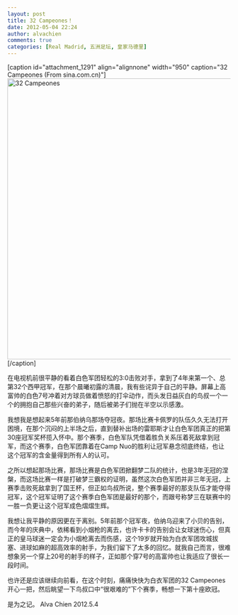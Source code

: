 ```yaml
---
layout: post
title: 32 Campeones！
date: 2012-05-04 22:24
author: alvachien
comments: true
categories: [Real Madrid, 五洲足坛, 皇家马德里]
---
```

[caption id="attachment_1291" align="alignnone" width="950" caption="32 Campeones (From sina.com.cn)"]<a href="http://www.alvachien.com/alvablog/wp-content/uploads/2012/05/730_686979_450082.jpg"><img class="size-full wp-image-1291" title="32 Campeones" src="http://www.alvachien.com/alvablog/wp-content/uploads/2012/05/730_686979_450082.jpg" alt="32 Campeones" width="950" height="633" /></a>[/caption]

在电视机前很平静的看着白色军团轻松的3:0击败对手，拿到了4年来第一个、总第32个西甲冠军，在那个晨曦初露的清晨，我有些诧异于自己的平静。屏幕上高富帅的白色7号冲着对方球员做着愤怒的打伞动作，而头发日益灰白的鸟叔一个一个的拥抱自己那些兴奋的弟子，随后被弟子们抛在半空以示感激。

我想我是想起来5年前那伯纳乌那场夺冠夜。那场比赛卡佩罗的队伍久久无法打开困境，在那个沉闷的上半场之后，直到替补出场的雷耶斯才让白色军团真正的把第30座冠军奖杯揽入怀中。那个赛季，白色军队凭借着胜负关系压着死敌拿到冠军，而这个赛季，白色军团靠着在Camp Nuo的胜利让冠军悬念彻底终结，也让这个冠军的含金量得到所有人的认可。

之所以想起那场比赛，那场比赛是白色军团掀翻梦二队的统计，也是3年无冠的涅槃，而这场比赛一样是打破梦三霸权的证明，虽然这次白色军团并非三年无冠，上赛季击败死敌拿到了国王杯，但正如鸟叔所说，整个赛季最好的那支队伍才能夺得冠军，这个冠军证明了这个赛季白色军团是最好的那个，而跟号称梦三在联赛中的一胜一负更让这个冠军成色熠熠生辉。

我想让我平静的原因更在于离别。5年前那个冠军夜，伯纳乌迎来了小贝的告别，而今年的庆典中，依稀看到小烟枪的离去，也许卡卡的告别会让女球迷伤心，但真正的皇马球迷一定会为小烟枪离去而伤感，这个19岁就开始为白衣军团攻城拔塞、进球如麻的超高效率的射手，为我们留下了太多的回忆。就我自己而言，很难想象另一个穿上20号的射手的样子，正如那个穿7号的高富帅也让我适应了很长一段时间。

也许还是应该继续向前看，在这个时刻，痛痛快快为白衣军团的32 Campeones开心一把，然后眺望一下鸟叔口中“很艰难的”下个赛季，畅想一下第十座欧冠。

是为之记。
Alva Chien
2012.5.4
